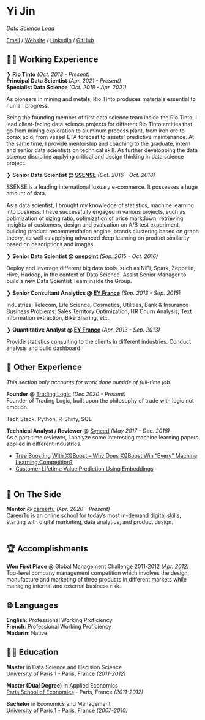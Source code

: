 <link rel="stylesheet" media="print" href="print.css" />


# Yi Jin

_Data Science Lead_ <br>

[Email](mailto:hello@jinyi.me) / [Website](https://jinyi.me/) / [LinkedIn](https://www.linkedin.com/in/yjin88/) / [GitHub](https://github.com/rickyking)

## 👨‍💼 Working Experience

❯ **[Rio Tinto](http://www.riotinto.com/)** _(Oct. 2018 - Present)_
<br>
**Principal Data Scientist** _(Apr. 2021 - Present)_ <br>
**Specialist Data Science**  _(Oct. 2018 - Apr. 2021)_ <br>

As pioneers in mining and metals, Rio Tinto produces materials essential to human progress.

Being the founding member of first data science team inside the Rio Tinto, I lead client-facing data science projects for different Rio Tinto entities that go from mining exploration to aluminum process plant, from iron ore to borax acid, from vessel ETA forecast to assets' predictive maintenance. At the same time, I provide mentorship and coaching to the graduate, intern and senior data scientists on technical skill. As  further developping the data science discipline applying critical and design thinking in data science project.

❯ **Senior Data Scientist @ [SSENSE](https://www.ssense.com/)** _(Oct. 2016 - Oct. 2018)_

SSENSE is a leading international luxuary e-commerce. It possesses a huge amount of data. 

As a data scientist, I brought my knowledge of statistics, machine learning into business. I have successfully engaged in various projects, such as optimization of sizing ratio, optimization of price markdown, retrieving insights of customers, design and evaluation on A/B test experiment, building product recommendation engine, brands clustering based on graph theory, as well as applying advanced deep learning on product similarity based on descriptions and images.

❯ **Senior Data Scientist @ [onepoint](https://www.linkedin.com/company/onepoint/)** _(Sep. 2015 - Oct. 2016)_

Deploy and leverage different big data tools, such as NiFi, Spark, Zeppelin, Hive, Hadoop, in the context of Data Science. Assist Senior Manager to build a new Data Scientist Team inside the Group.

❯ **Senior Consultant Analytics @ [EY France](https://www.linkedin.com/company/ernstandyoung/)** _(Sep. 2013 - Sep. 2015)_

Industries: Telecom, Life Science, Cosmetics, Utilities, Bank & Insurance
Business Problems: Sales Territory Optimization, HR Churn Analysis, Text information extraction, Bike Sharing, etc.

❯ **Quantitative Analyst @ [EY France](https://www.linkedin.com/company/ernstandyoung/)** _(Apr. 2013 - Sep. 2013)_

Provide statistics consulting to the clients in different industries. Conduct analysis and build dashboard.


## 🤖 Other Experience

_This section only accounts for work done outside of full-time job._

**Founder** @ [Trading Logic](https://www.trading-logic.com) _(Dec 2020 - Present)_ <br>
Founder of Trading Logic, built upon the philosophy of trade with logic not emotion.

Tech Stack: Python, R-Shiny, SQL
<br>

**Technical Analyst / Reviewer** @ [Synced](https://www.linkedin.com/company/synced-technology-co--机器之心/) _(May 2017 - Dec. 2018)_ <br>
As a part-time reviewer, I analyze some interesting machine learning papers applied in different industries.
- [Tree Boosting With XGBoost – Why Does XGBoost Win “Every” Machine Learning Competition?](https://syncedreview.com/2017/10/22/tree-boosting-with-xgboost-why-does-xgboost-win-every-machine-learning-competition/)
- [Customer Lifetime Value Prediction Using Embeddings](https://syncedreview.com/2017/08/16/customer-lifetime-value-prediction-using-embeddings/)
<br><br>

## 📌 On The Side

**Mentor** @ [careertu](https://careertu.com) _(Apr. 2020 - Present)_<br>
CareerTu is an online school for today’s most in-demand digital skills, starting with digital marketing, data analytics, and product design. 
<br><br>




## 🏆 Accomplishments

**Won First Place** @ [
Global Management Challenge 2011-2012 ](https://globalmanagementchallenge.pt/worldgmc/) _(Apr. 2012)_ <br>
Top-level company management competition which involves the design, manufacture and marketing of three products in different markets while managing internal and external business risk.
## 🌐 Languages

**English**: Professional Working Proficiency <br>
**French**: Professional Working Proficiency <br>
**Madarin**: Native
<br>

## 👨‍🎓 Education

**Master** in Data Science and Decision Science<br>
[University of Paris 1](https://formations.pantheonsorbonne.fr/fr/catalogue-des-formations/master-M/master-econometrie-statistiques-KBURDRPJ/master-parcours-traitement-de-l-information-et-data-science-en-entreprise-tide-formation-initiale-et-apprentissage-KBUREJV4.html) - Paris, France _(2011-2012)_ <br>

**Master (Dual Degree)** in Applied Economics<br>
[Paris School of Economics](https://www.parisschoolofeconomics.eu/en/) - Paris, France _(2011-2012)_ <br>

**Bachelor** in Economics and Management<br>
[University of Paris 1](https://www.pantheonsorbonne.fr) - Paris, France _(2007-2010)_

